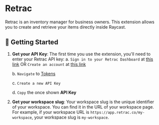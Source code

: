# Retrac

Retrac is an inventory manager for business owners. This extension allows you to create and retrieve your items directly inside Raycast.

## 🚀 Getting Started

1. **Get your API Key**: The first time you use the extension, you'll need to enter your Retrac API key:
   a. `Sign in to your Retrac Dashboard` at [this link](https://app.retrac.co/login) OR `Create an account` at [this link](https://app.retrac.co/register)

   b. `Navigate` to [Tokens](https://app.retrac.co/settings/token)

   c. `Create a new API Key`

   d. `Copy` the once shown **API Key**

1. **Get your workspace slug**: Your workspace slug is the unique identifier of your workspace. You can find it in the URL of your workspace page. For example, if your workspace URL is `https://app.retrac.co/my-workspace`, your workspace slug is `my-workspace`.
